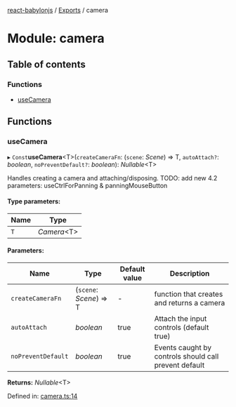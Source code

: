 [react-babylonjs](../README.md) / [Exports](../modules.md) / camera

# Module: camera

## Table of contents

### Functions

- [useCamera](camera.md#usecamera)

## Functions

### useCamera

▸ `Const`**useCamera**<T\>(`createCameraFn`: (`scene`: _Scene_) => T,
`autoAttach?`: _boolean_, `noPreventDefault?`: _boolean_): _Nullable_<T\>

Handles creating a camera and attaching/disposing. TODO: add new 4.2 parameters:
useCtrlForPanning & panningMouseButton

#### Type parameters:

| Name | Type         |
| ---- | ------------ |
| `T`  | _Camera_<T\> |

#### Parameters:

| Name               | Type                    | Default value | Description                                           |
| ------------------ | ----------------------- | ------------- | ----------------------------------------------------- |
| `createCameraFn`   | (`scene`: _Scene_) => T | -             | function that creates and returns a camera            |
| `autoAttach`       | _boolean_               | true          | Attach the input controls (default true)              |
| `noPreventDefault` | _boolean_               | true          | Events caught by controls should call prevent default |

**Returns:** _Nullable_<T\>

Defined in:
[camera.ts:14](https://github.com/brianzinn/react-babylonjs/blob/eba7b00/src/hooks/camera.ts#L14)
